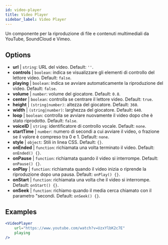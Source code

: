 ```yaml
---
id: video-player
title: Video Player
sidebar_label: Video Player
---
```


Un componente per la riproduzione di file e contenuti multimediali da YouTube, SoundCloud e Vimeo.

## Options

* __url__ | `string`: URL del video. Default: `''`.
* __controls__ | `boolean`: indica se visualizzare gli elementi di controllo del lettore video. Default: `false`.
* __playing__ | `boolean`: indica se avviare automaticamente la riproduzione del video. Default: `false`.
* __volume__ | `number`: volume del giocatore. Default: `0.8`.
* __center__ | `boolean`: controlla se centrare il lettore video. Default: `true`.
* __height__ | `(string|number)`: altezza del giocatore. Default: `360`.
* __width__ | `(string|number)`: larghezza del giocatore. Default: `640`.
* __loop__ | `boolean`: controlla se avviare nuovamente il video dopo che è stato riprodotto. Default: `false`.
* __voiceID__ | `string`: identificatore di controllo vocale. Default: `none`.
* __startTime__ | `number`: numero di secondi a cui avviare il video, o frazione se il valore è compreso tra 0 e 1. Default: `none`.
* __style__ | `object`: Stili in linea CSS. Default: `{}`.
* __onEnded__ | `function`: richiamata una volta terminato il video. Default: `onEnded() {}`.
* __onPause__ | `function`: richiamata quando il video si interrompe. Default: `onPause() {}`.
* __onPlay__ | `function`: richiamata quando il video inizia o riprende la riproduzione dopo una pausa. Default: `onPlay() {}`.
* __onStart__ | `function`: richiamata una volta che il video si interrompe. Default: `onStart() {}`.
* __onSeek__ | `function`: richiamo quando il media cerca chiamato con il parametro "secondi. Default: `onSeek() {}`.


## Examples

```jsx live
<VideoPlayer
    url="https://www.youtube.com/watch?v=UzxYlbK2c7E"
    playing
/>
```



